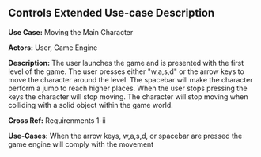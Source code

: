 ## __Controls Extended Use-case Description__

__Use Case:__ Moving the Main Character

**Actors:** User, Game Engine 

**Description:** The user launches the game and is presented with the first level of the game. 
	     The user presses either "w,a,s,d" or the arrow keys to move the character around the level.
 	     The spacebar will make the character perform a jump to reach higher places.
	     When the user stops pressing the keys the character will stop moving. The character will
             stop moving when colliding with a solid object within the game world.  

**Cross Ref:** Requirenments 1-ii

**Use-Cases:** When the arrow keys, w,a,s,d, or spacebar are pressed the game engine will comply with the
	   movement
